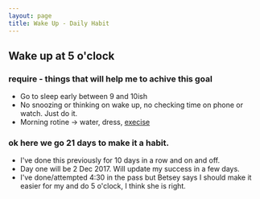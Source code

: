 ```yaml
---
layout: page
title: Wake Up - Daily Habit
---
```


## Wake up at 5 o'clock

### require - things that will help me to achive this goal

* Go to sleep early between 9 and 10ish
* No snoozing or thinking on wake up, no checking time on phone or watch. Just do it.
* Morning rotine -> water, dress, [execise](simple-and-sinister/)

### ok here we go 21 days to make it a habit.

* I've done this previously for 10 days in a row and on and off.
* Day one will be 2 Dec 2017. Will update my success in a few days.
* I've done/attempted 4:30 in the pass but Betsey says I should make it easier for my and do 5 o'clock, I think she is right.

